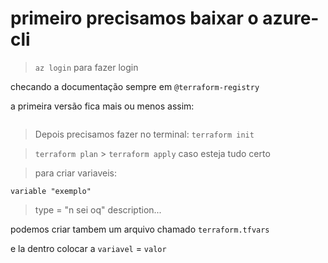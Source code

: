 # primeiro precisamos baixar o azure-cli
> `az login` para fazer login

checando a documentação sempre em `@terraform-registry`

a primeira versão fica mais ou menos assim:
``` terraform
```

> Depois precisamos fazer no terminal: `terraform init`

> `terraform plan` > `terraform apply` caso esteja tudo certo

> para criar variaveis:

`variable "exemplo"`
> type = "n sei oq"
> description...


podemos criar tambem um arquivo chamado `terraform.tfvars`

e la dentro colocar a `variavel` = `valor`
